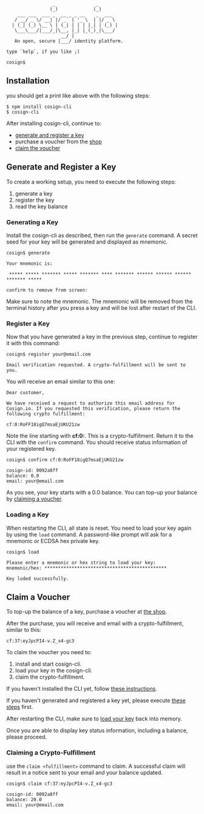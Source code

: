```
                 _               _       
                (_)             (_)      
    ___ ___  ___ _  __ _ _ __    _  ___  
   / __/ _ \/ __| |/ _` | '_ \  | |/ _ \
  | (_| (_) \__ \ | (_| | | | |_| | (_) |
   \___\___/|___/_|\__, |_| |_(_)_|\___/ 
                    __/ |
   An open, secure |___/ identity platform.

type `help`, if you like ;)

cosign$
```
## Installation

you should get a print like above with the following steps:
```
$ npm install cosign-cli
$ cosign-cli
```

After installing cosign-cli, continue to:
- [generate and register a key](#generate-and-register-a-key)
- purchase a voucher from the [shop](https://holvi.com/shop/ocolin/)
- [claim the voucher](#claim-a-voucher)

## Generate and Register a Key

To create a working setup, you need to execute the following steps:

1. generate a key
2. register the key
3. read the key balance


### Generating a Key

Install the cosign-cli as described, then run the `generate` command. A secret seed for your key will be generated and displayed as mnemonic.
```
cosign$ generate

Your mnemonic is:

 ***** ***** ******* ***** ******* **** ******* ****** ****** ****** ******* *****

confirm to remove from screen:
```
Make sure to note the mnemonic. The mnemonic will be removed from the terminal history after you press a key and will be lost after restart of the CLI.

### Register a Key

Now that you have generated a key in the previous step, continue to register it with this command:
```
cosign$ register your@email.com

Email verification requested. A crypto-fulfillment will be sent to you.
```

You will receive an email similar to this one:
```
Dear customer, 

We have received a request to authorize this email address for Cosign.io. If you requested this verification, please return the following crypto fulfillment: 

cf:0:RoFF18igQ7msaEjUKU21zw
```

Note the line starting with **cf:0:**. This is a crypto-fulfillment. Return it to the CLI with the `confirm` command. You should receive status information of your registered key.
```
cosign$ confirm cf:0:RoFF18igQ7msaEjUKU21zw

cosign-id: 0092a8ff
balance: 0.0
email: your@email.com
```

As you see, your key starts with a 0.0 balance. You can top-up your balance by [claiming a voucher](#claim-a-voucher).

### Loading a Key

When restarting the CLI, all state is reset. You need to load your key again by using the `load` command. A password-like prompt will ask for a mnemonic or ECDSA hex private key.
```
cosign$ load

Please enter a mnemonic or hex string to load your key:
mnemonic/hex: *********************************************

Key loded successfully.
```


## Claim a Voucher

To top-up the balance of a key, purchase a voucher at [the shop](https://holvi.com/shop/ocolin/).

After the purchase, you will receive and email with a crypto-fulfillment, similar to this:
```
cf:37:eyJpcPI4-v.Z_x4-gc3
```

To claim the voucher you need to:

1. install and start cosign-cli.
2. load your key in the cosign-cli. 
3. claim the crypto-fulfillment.

If you haven't installed the CLI yet, follow [these instructions](#installation).

If you haven't generated and registered a key yet, please execute [these steps](#generate-and-register-a-key) first.

After restarting the CLI, make sure to [load your key](#loading-a-key) back into memory.

Once you are able to display key status information, including a balance, please proceed.

### Claiming a Crypto-Fulfillment

use the `claim <fulfillment>` command to claim. A successful claim will result in a notice sent to your email and your balance updated.
```
cosign$ claim cf:37:eyJpcPI4-v.Z_x4-gc3

cosign-id: 0092a8ff
balance: 20.0
email: your@email.com
```